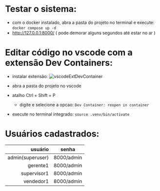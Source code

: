 # Testar o sistema:
  * com o docker instalado, abra a pasta do projeto no terminal e execute: `docker compose up -d`
  * http://127.0.0.1:8000/ ( pode demorar alguns segundos até estar no ar )
# Editar código no vscode com a extensão Dev Containers:
  * instalar extensão:
    ![vscodeExtDevContainer](https://github.com/cleomarsrv/Django_Concessionaria/assets/126989966/43d35285-7ef5-4910-acfc-2bf8722f7eb7)

  * abra a pasta do projeto no vscode
  * atalho Ctrl + Shift + P
    - digite e selecione a opcao: `Dev Container: reopen in container`
  * execute no terminal integrado: `source .venv/bin/activate`
# Usuários cadastrados:
| usuário          | senha      |
|-----------------:|------------|
| admin(superuser) | 8000/admin |
| gerente1         | 8000/admin |
| supervisor1      | 8000/admin |
| vendedor1        | 8000/admin |
